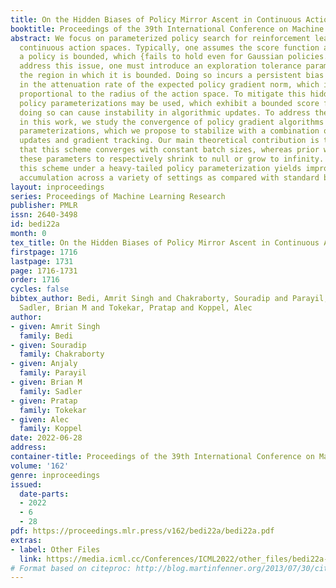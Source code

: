 ```yaml
---
title: On the Hidden Biases of Policy Mirror Ascent in Continuous Action Spaces
booktitle: Proceedings of the 39th International Conference on Machine Learning
abstract: We focus on parameterized policy search for reinforcement learning over
  continuous action spaces. Typically, one assumes the score function associated with
  a policy is bounded, which {fails to hold even for Gaussian policies. } To properly
  address this issue, one must introduce an exploration tolerance parameter to quantify
  the region in which it is bounded. Doing so incurs a persistent bias that appears
  in the attenuation rate of the expected policy gradient norm, which is inversely
  proportional to the radius of the action space. To mitigate this hidden bias, heavy-tailed
  policy parameterizations may be used, which exhibit a bounded score function, but
  doing so can cause instability in algorithmic updates. To address these issues,
  in this work, we study the convergence of policy gradient algorithms under heavy-tailed
  parameterizations, which we propose to stabilize with a combination of mirror ascent-type
  updates and gradient tracking. Our main theoretical contribution is the establishment
  that this scheme converges with constant batch sizes, whereas prior works require
  these parameters to respectively shrink to null or grow to infinity. Experimentally,
  this scheme under a heavy-tailed policy parameterization yields improved reward
  accumulation across a variety of settings as compared with standard benchmarks.
layout: inproceedings
series: Proceedings of Machine Learning Research
publisher: PMLR
issn: 2640-3498
id: bedi22a
month: 0
tex_title: On the Hidden Biases of Policy Mirror Ascent in Continuous Action Spaces
firstpage: 1716
lastpage: 1731
page: 1716-1731
order: 1716
cycles: false
bibtex_author: Bedi, Amrit Singh and Chakraborty, Souradip and Parayil, Anjaly and
  Sadler, Brian M and Tokekar, Pratap and Koppel, Alec
author:
- given: Amrit Singh
  family: Bedi
- given: Souradip
  family: Chakraborty
- given: Anjaly
  family: Parayil
- given: Brian M
  family: Sadler
- given: Pratap
  family: Tokekar
- given: Alec
  family: Koppel
date: 2022-06-28
address:
container-title: Proceedings of the 39th International Conference on Machine Learning
volume: '162'
genre: inproceedings
issued:
  date-parts:
  - 2022
  - 6
  - 28
pdf: https://proceedings.mlr.press/v162/bedi22a/bedi22a.pdf
extras:
- label: Other Files
  link: https://media.icml.cc/Conferences/ICML2022/other_files/bedi22a-supp.zip
# Format based on citeproc: http://blog.martinfenner.org/2013/07/30/citeproc-yaml-for-bibliographies/
---
```

